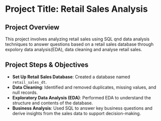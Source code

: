 # Project Title: Retail Sales Analysis

## Project Overview

This project involves analyzing retail sales using SQL qnd data analysis techniques to answer questions based on a retail sales database through expolory data analysis(EDA), data cleaning and analyse retail sales.


## Project Steps & Objectives

- **Set Up Retail Sales Database**: Created a database named `retail_sales_dt`.
- **Data Cleaning**: Identified and removed duplicates, missing values, and null records.
- **Exploratory Data Analysis (EDA)**: Performed EDA to understand the structure and contents of the database.
- **Business Analysis**: Used SQL to answer key business questions and derive insights from the sales data to support decision-making.
